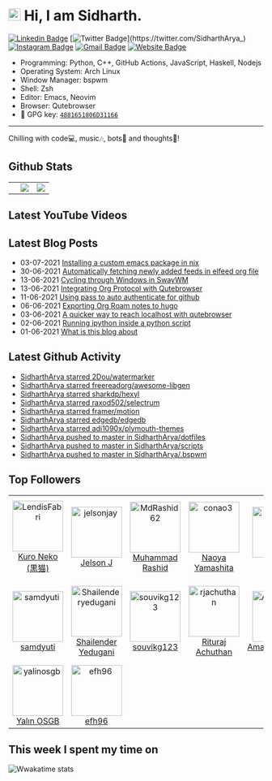 <!--

Thank you if you like this profile README!

BUT, please DO NOT copy this and create your profile based on it.

You can use it as a reference, and copy a part of it, but DO NOT copy
all of this and create your profile based on it.

It is very common that you forget to change some information and leave
mine in your profile. This has happened too many times.

And, this profile README is auto-updated by GitHub Actions, you can read
[the official documentation](https://docs.github.com/actions) to learn
how to use it.

Only when you know what you are copying should you paste it. So, again,
please DO NOT copy this and create your profile based on it.

What's more, you can find other awesome profile READMEs at
https://github.com/abhisheknaiidu/awesome-github-profile-readme. There
could be a profile README that fits you better than this one.

Wish you a good-looking profile README!

-->

# <img src='https://qpluspicture.oss-cn-beijing.aliyuncs.com/6LjjQA/Hi.gif' alt='Hi' width="24"/> Hi, I am Sidharth.

[![Linkedin Badge](https://img.shields.io/badge/-sidhartharya---blue?style=flat&logo=Linkedin&logoColor=white&link=https://www.linkedin.com/in/sidhartharya-/)](https://www.linkedin.com/in/sidhartharya-/)
[![Twitter Badge](https://img.shields.io/badge/-@SidharthArya__-1ca0f1?style=flat&labelColor=1ca0f1&logo=twitter&logoColor=white&link=https://twitter.com/SidharthArya_)](https://twitter.com/SidharthArya_)
[![Instagram Badge](https://img.shields.io/badge/-@sidhartharya66-purple?style=flat&logo=instagram&logoColor=white&link=https://instagram.com/sidhartharya66/)](https://instagram.com/sidhartharya66)
[![Gmail Badge](https://img.shields.io/badge/-sidhartharya-c14438?style=flat&logo=Gmail&logoColor=white&link=mailto:sidhartharya10@gmail.com)](mailto:sidhartharya10@gmail.com)
[![Website Badge](https://img.shields.io/badge/-sidhartharya.me-47CCCC?style=flat&logo=Google-Chrome&logoColor=white&link=https://sidhartharya.me)](https://sidhartharya.me)

-   Programming: Python, C++, GitHub Actions, JavaScript, Haskell, Nodejs
-   Operating System: Arch Linux 
-   Window Manager: bspwm 
-   Shell: Zsh
-   Editor: Emacs, Neovim
-   Browser: Qutebrowser
-   :key: GPG key: [`4881651806D31166`](https://github.com/SidharthArya.gpg)

---

Chilling with code💻, music🎶, bots🤖 and thoughts💭!

## Github Stats

<table border="0">
  <tr>
<td class="d-inline">
  <td>
<img src="https://github-readme-stats.vercel.app/api?username=SidharthArya&count_private=true&theme=radical&show_icons=true" />

</td>

<td>
<img src="https://github-readme-stats.vercel.app/api/top-langs/?username=SidharthArya&theme=radical&layout=compact"/>

</td>

</table>

## Latest YouTube Videos

<!-- YOUTUBE:START -->
<!-- YOUTUBE:END -->

## Latest Blog Posts
<!-- BLOG-POST-LIST:START -->
 - 03-07-2021 [Installing a custom emacs package in nix](https://sidhartharya.github.io/installing-a-custom-emacs-package-in-nix/)
 - 30-06-2021 [Automatically fetching newly added feeds in elfeed org file](https://sidhartharya.github.io/automatically-fetching-newly-added-feeds-in-elfeed-org-file/)
 - 13-06-2021 [Cycling through Windows in SwayWM](https://sidhartharya.github.io/cycling-through-windows-in-swaywm/)
 - 13-06-2021 [Integrating Org Protocol with Qutebrowser](https://sidhartharya.github.io/integrating-org-protocol-with-qutebrowser/)
 - 11-06-2021 [Using pass to auto authenticate for github](https://sidhartharya.github.io/using-pass-to-auto-authenticate-for-github/)
 - 06-06-2021 [Exporting Org Roam notes to hugo](https://sidhartharya.github.io/exporting-org-roam-notes-to-hugo/)
 - 03-06-2021 [A quicker way to reach localhost with qutebrowser](https://sidhartharya.github.io/a-quicker-way-to-reach-localhost-with-qutebrowser/)
 - 02-06-2021 [Running ipython inside a python script](https://sidhartharya.github.io/running-ipython-inside-a-python-script/)
 - 01-06-2021 [What is this blog about](https://sidhartharya.github.io/what-is-this-blog-about/)<!-- BLOG-POST-LIST:END -->


## Latest Github Activity

<!-- GITHUB:START -->
- [SidharthArya starred 2Dou/watermarker](https://github.com/2Dou/watermarker)
- [SidharthArya starred freereadorg/awesome-libgen](https://github.com/freereadorg/awesome-libgen)
- [SidharthArya starred sharkdp/hexyl](https://github.com/sharkdp/hexyl)
- [SidharthArya starred raxod502/selectrum](https://github.com/raxod502/selectrum)
- [SidharthArya starred framer/motion](https://github.com/framer/motion)
- [SidharthArya starred edgedb/edgedb](https://github.com/edgedb/edgedb)
- [SidharthArya starred adi1090x/plymouth-themes](https://github.com/adi1090x/plymouth-themes)
- [SidharthArya pushed to master in SidharthArya/dotfiles](https://github.com/SidharthArya/dotfiles/compare/04baf66b1b...e78cd4f441)
- [SidharthArya pushed to master in SidharthArya/scripts](https://github.com/SidharthArya/scripts/compare/3c5e9b3788...9917d3b12c)
- [SidharthArya pushed to master in SidharthArya/.bspwm](https://github.com/SidharthArya/.bspwm/compare/d6671a9158...6855740cfc)
<!-- GITHUB:END -->

## Top Followers
<!--START_SECTION:top-followers-->
<table>
  <tr>
    <td align="center">
      <a href="https://github.com/LendisFabri">
        <img src="https://avatars2.githubusercontent.com/u/16249870" width="100px;" alt="LendisFabri"/>
      </a>
      <br />
      <a href="https://github.com/LendisFabri">Kuro Neko (黒猫)</a>
    </td>
    <td align="center">
      <a href="https://github.com/jelsonjay">
        <img src="https://avatars2.githubusercontent.com/u/50907905" width="100px;" alt="jelsonjay"/>
      </a>
      <br />
      <a href="https://github.com/jelsonjay">Jelson J</a>
    </td>
    <td align="center">
      <a href="https://github.com/MdRashid62">
        <img src="https://avatars2.githubusercontent.com/u/55427374" width="100px;" alt="MdRashid62"/>
      </a>
      <br />
      <a href="https://github.com/MdRashid62">Muhammad Rashid</a>
    </td>
    <td align="center">
      <a href="https://github.com/conao3">
        <img src="https://avatars2.githubusercontent.com/u/4703128" width="100px;" alt="conao3"/>
      </a>
      <br />
      <a href="https://github.com/conao3">Naoya Yamashita</a>
    </td>
    <td align="center">
      <a href="https://github.com/G0rav">
        <img src="https://avatars2.githubusercontent.com/u/62126889" width="100px;" alt="G0rav"/>
      </a>
      <br />
      <a href="https://github.com/G0rav">Gaurav</a>
    </td>
    <td align="center">
      <a href="https://github.com/HakunanMatatat">
        <img src="https://avatars2.githubusercontent.com/u/56817048" width="100px;" alt="HakunanMatatat"/>
      </a>
      <br />
      <a href="https://github.com/HakunanMatatat">HakunanMatatat</a>
    </td>
    <td align="center">
      <a href="https://github.com/ChandanCharchit">
        <img src="https://avatars2.githubusercontent.com/u/74564556" width="100px;" alt="ChandanCharchit"/>
      </a>
      <br />
      <a href="https://github.com/ChandanCharchit">Chandan Charchit Sahoo</a>
    </td>
  </tr>
  <tr>
    <td align="center">
      <a href="https://github.com/samdyuti">
        <img src="https://avatars2.githubusercontent.com/u/69840173" width="100px;" alt="samdyuti"/>
      </a>
      <br />
      <a href="https://github.com/samdyuti">samdyuti</a>
    </td>
    <td align="center">
      <a href="https://github.com/Shailenderyedugani">
        <img src="https://avatars2.githubusercontent.com/u/71877234" width="100px;" alt="Shailenderyedugani"/>
      </a>
      <br />
      <a href="https://github.com/Shailenderyedugani">Shailender Yedugani</a>
    </td>
    <td align="center">
      <a href="https://github.com/souvikg123">
        <img src="https://avatars2.githubusercontent.com/u/63902209" width="100px;" alt="souvikg123"/>
      </a>
      <br />
      <a href="https://github.com/souvikg123">souvikg123</a>
    </td>
    <td align="center">
      <a href="https://github.com/rjachuthan">
        <img src="https://avatars2.githubusercontent.com/u/7797813" width="100px;" alt="rjachuthan"/>
      </a>
      <br />
      <a href="https://github.com/rjachuthan">Rituraj Achuthan</a>
    </td>
    <td align="center">
      <a href="https://github.com/AmanGupta273">
        <img src="https://avatars2.githubusercontent.com/u/77335745" width="100px;" alt="AmanGupta273"/>
      </a>
      <br />
      <a href="https://github.com/AmanGupta273">AmanGupta273</a>
    </td>
    <td align="center">
      <a href="https://github.com/Abhishekkashyap07">
        <img src="https://avatars2.githubusercontent.com/u/84564038" width="100px;" alt="Abhishekkashyap07"/>
      </a>
      <br />
      <a href="https://github.com/Abhishekkashyap07">Abhishekkashyap07</a>
    </td>
    <td align="center">
      <a href="https://github.com/APARNAGADHIYA">
        <img src="https://avatars2.githubusercontent.com/u/66026499" width="100px;" alt="APARNAGADHIYA"/>
      </a>
      <br />
      <a href="https://github.com/APARNAGADHIYA">APARNA RAJESH GADHIYA</a>
    </td>
  </tr>
  <tr>
    <td align="center">
      <a href="https://github.com/yalinosgb">
        <img src="https://avatars2.githubusercontent.com/u/7668543" width="100px;" alt="yalinosgb"/>
      </a>
      <br />
      <a href="https://github.com/yalinosgb">Yalın OSGB</a>
    </td>
    <td align="center">
      <a href="https://github.com/efh96">
        <img src="https://avatars2.githubusercontent.com/u/42412191" width="100px;" alt="efh96"/>
      </a>
      <br />
      <a href="https://github.com/efh96">efh96</a>
    </td>
  </tr>
</table>
<!--END_SECTION:top-followers-->

## This week I spent my time on

![Wwakatime stats](https://github-readme-stats-taupe-two.vercel.app/api/wakatime?username=SidharthArya&hide_title=true&hide_border=true&langs_count=5)

